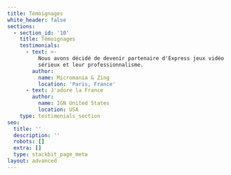 ```yaml
---
title: Témoignages
white_header: false
sections:
  - section_id: '10'
    title: Témoignages
    testimonials:
      - text: >-
          Nous avons décidé de devenir partenaire d'Express jeux vidéo pour leur
          sérieux et leur professionnalisme.
        author:
          name: Micromania & Zing
          location: 'Paris, France'
      - text: J'adore la France
        author:
          name: IGN United States
          location: USA
    type: testimonials_section
seo:
  title: ''
  description: ''
  robots: []
  extra: []
  type: stackbit_page_meta
layout: advanced
---
```

